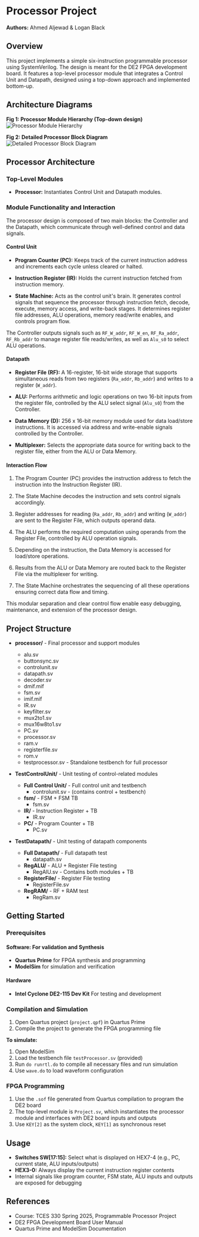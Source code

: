 # Processor Project

**Authors:** Ahmed Aljewad & Logan Black

## Overview

This project implements a simple six-instruction programmable processor using SystemVerilog. The design is meant for the DE2 FPGA development board. It features a top-level processor module that integrates a Control Unit and Datapath, designed using a top-down approach and implemented bottom-up.

## Architecture Diagrams

**Fig 1: Processor Module Hierarchy (Top-down design)**
![Processor Module Hierarchy](https://github.com/user-attachments/assets/77f393b8-db34-4324-ac9b-02fc0bfa00d1)

**Fig 2: Detailed Processor Block Diagram**
![Detailed Processor Block Diagram](https://github.com/user-attachments/assets/d12006e1-3b33-4bb7-9563-1707fff4ea2a)

## Processor Architecture

### Top-Level Modules

- **Processor:** Instantiates Control Unit and Datapath modules.

### Module Functionality and Interaction

The processor design is composed of two main blocks: the Controller and the Datapath, which communicate through well-defined control and data signals.

#### Control Unit

- **Program Counter (PC):** Keeps track of the current instruction address and increments each cycle unless cleared or halted.

- **Instruction Register (IR):** Holds the current instruction fetched from instruction memory.

- **State Machine:** Acts as the control unit's brain. It generates control signals that sequence the processor through instruction fetch, decode, execute, memory access, and write-back stages. It determines register file addresses, ALU operations, memory read/write enables, and controls program flow.

The Controller outputs signals such as `RF_W_addr`, `RF_W_en`, `RF_Ra_addr`, `RF_Rb_addr` to manage register file reads/writes, as well as `Alu_s0` to select ALU operations.

#### Datapath

- **Register File (RF):** A 16-register, 16-bit wide storage that supports simultaneous reads from two registers (`Ra_addr`, `Rb_addr`) and writes to a register (`W_addr`).

- **ALU:** Performs arithmetic and logic operations on two 16-bit inputs from the register file, controlled by the ALU select signal (`Alu_s0`) from the Controller.

- **Data Memory (D):** 256 x 16-bit memory module used for data load/store instructions. It is accessed via address and write-enable signals controlled by the Controller.

- **Multiplexer:** Selects the appropriate data source for writing back to the register file, either from the ALU or Data Memory.

#### Interaction Flow

1. The Program Counter (PC) provides the instruction address to fetch the instruction into the Instruction Register (IR).

2. The State Machine decodes the instruction and sets control signals accordingly.

3. Register addresses for reading (`Ra_addr`, `Rb_addr`) and writing (`W_addr`) are sent to the Register File, which outputs operand data.

4. The ALU performs the required computation using operands from the Register File, controlled by ALU operation signals.

5. Depending on the instruction, the Data Memory is accessed for load/store operations.

6. Results from the ALU or Data Memory are routed back to the Register File via the multiplexer for writing.

7. The State Machine orchestrates the sequencing of all these operations ensuring correct data flow and timing.

This modular separation and clear control flow enable easy debugging, maintenance, and extension of the processor design.

## Project Structure

- **processor/** - Final processor and support modules
  - alu.sv
  - buttonsync.sv
  - controlunit.sv
  - datapath.sv
  - decoder.sv
  - dmif.mif
  - fsm.sv
  - imif.mif
  - IR.sv
  - keyfilter.sv
  - mux2to1.sv
  - mux16w8to1.sv
  - PC.sv
  - processor.sv
  - ram.v
  - registerfile.sv
  - rom.v
  - testprocessor.sv - Standalone testbench for full processor

- **TestControlUnit/** - Unit testing of control-related modules
  - **Full Control Unit/** - Full control unit and testbench
    - controlunit.sv - (contains control + testbench)
  - **fsm/** - FSM + FSM TB
    - fsm.sv
  - **IR/** - Instruction Register + TB
    - IR.sv
  - **PC/** - Program Counter + TB
    - PC.sv

- **TestDatapath/** - Unit testing of datapath components
  - **Full Datapath/** - Full datapath test
    - datapath.sv
  - **RegALU/** - ALU + Register File testing
    - RegAlU.sv - Contains both modules + TB
  - **RegisterFile/** - Register File testing
    - RegisterFile.sv
  - **RegRAM/** - RF + RAM test
    - RegRam.sv

## Getting Started

### Prerequisites
#### Software: For validation and Synthesis
- **Quartus Prime** for FPGA synthesis and programming
- **ModelSim** for simulation and verification
#### Hardware
- **Intel Cyclone DE2-115 Dev Kit** For testing and development

### Compilation and Simulation

1. Open Quartus project (`project.qpf`) in Quartus Prime
2. Compile the project to generate the FPGA programming file

**To simulate:**
1. Open ModelSim
2. Load the testbench file `testProcessor.sv` (provided)
3. Run `do runrtl.do` to compile all necessary files and run simulation
4. Use `wave.do` to load waveform configuration

### FPGA Programming

1. Use the `.sof` file generated from Quartus compilation to program the DE2 board
2. The top-level module is `Project.sv`, which instantiates the processor module and interfaces with DE2 board inputs and outputs
3. Use `KEY[2]` as the system clock, `KEY[1]` as synchronous reset

## Usage

- **Switches SW[17:15]:** Select what is displayed on HEX7-4 (e.g., PC, current state, ALU inputs/outputs)
- **HEX3-0:** Always display the current instruction register contents
- Internal signals like program counter, FSM state, ALU inputs and outputs are exposed for debugging

## References

- Course: TCES 330 Spring 2025, Programmable Processor Project
- DE2 FPGA Development Board User Manual
- Quartus Prime and ModelSim Documentation
